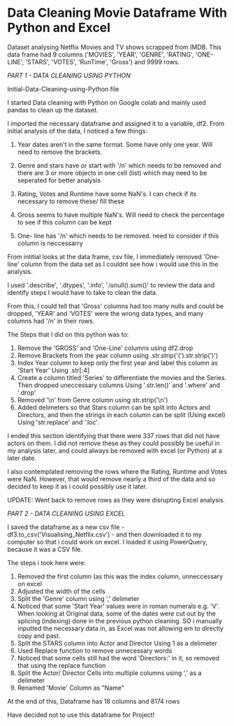 # Data Cleaning Movie Dataframe With Python and Excel
Dataset analysing Netflix Movies and TV shows scrapped from IMDB.
This data frame had 9 columns ('MOVIES', 'YEAR', 'GENRE', 'RATING', 'ONE-LINE', 'STARS', 'VOTES', 'RunTime', 'Gross') and 9999 rows.

*PART 1 - DATA CLEANING USING PYTHON* 

Initial-Data-Cleaning-using-Python file

I started Data cleaning with Python on Google colab and mainly used pandas to clean up the dataset.

I imported the necessary dataframe and assigned it to a variable, df2. From initial analysis of the data, I noticed a few things:

1. Year dates aren't in the same format. Some have only one year. Will need to remove the brackets.

2. Genre and stars have or start with '/n' which needs to be removed and there are 3 or more objects in one cell (list) which may need to be seperated for better analysis

3. Rating, Votes and Runtime have some NaN's. I can check if its necessary to remove these/ fill these

4. Gross seems to have multiple NaN's. Will need to check the percentage to see if this column can be kept

5. One- line has '/n' which needs to be removed. need to consider if this column is neccessarry


From intitial looks at the data frame, csv file, I immediately removed 'One-line' column from the data set as I couldnt see how i would use this in the analysis.

I used '.describe', '.dtypes', '.info', '.isnull().sum()' to review the data and identify steps I would have to take to clean the data.

From this, I could tell that 'Gross' columns had too many nulls and could be dropped, 'YEAR' and 'VOTES' were the wrong data types, and many columns had '/n' in their rows.

The Steps that I did on this python was to:

1. Remove the 'GROSS' and 'One-Line' columns using df2.drop
2. Remove Brackets from the year column using .str.strip('(').str.strip(')')
3. Index Year column to keep only the first year and label this column as 'Start Year' Using .str[:4]
4. Create a column titled 'Series' to differentiate the movies and the Series. Then dropped uneccessary columns Using '.str.len()' and '.where' and '.drop'
5. Removed '\n' from Genre column using str.strip('\n')
6. Added delimeters so that Stars column can be split into Actors and Directors, and then the strings in each column can be split (Using excel) Using 'str.replace' and '.loc'.

I ended this section identifying that there were 337 rows that did not have actors on them. I did not remove these as they could possibly be useful in my analysis later, and could always be removed with excel (or Python) at a later date.

I also contemplated removing the rows where the Rating, Runtime and Votes were NaN. However, that would remove nearly a third of the data and so decided to keep it as i could possibly use it later.

UPDATE: Went back to remove rows as they were disrupting Excel analysis.

*PART 2 - DATA CLEANING USING EXCEL*

I saved the dataframe as a new csv file - df3.to_csv('Visualising_Netflix.csv') - and then downloaded it to my computer so that i could work on excel. I loaded it using PowerQuery, because it was a CSV file.

The steps i took here were:

1. Removed the first column (as this was the index column, unneccessary on excel
2. Adjusted the width of the cells
3. Split the 'Genre' column using ',' delimeter
4. Noticed that some 'Start Year' values were in roman numerals e.g. 'V'. When looking at Original data, some of the dates were cut out by the splicing (indexing) done in the previous python cleaning. SO i manually inputted the necessary data in, as Excel was not allowing em to directly copy and past.
5. Split the STARS column into Actor and Director Using 1 as a delimeter
6. Used Replace function to remove unnecessary words
7. Noticed that some cells still had the word 'Directors:' in it, so removed that using the replace function
8. Split the Actor/ Director Cells into multiple columns using ',' as a delimeter
9. Renamed 'Movie' Column as "Name"

At the end of this, Dataframe has 18 columns and 8174 rows

Have decided not to use this dataframe for Project!
